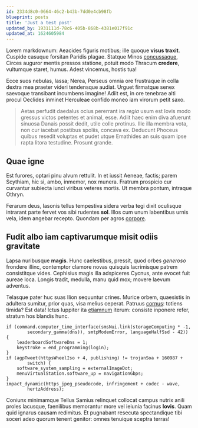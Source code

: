 ```yaml
---
id: 2334d8c0-0664-46c2-b43b-7dd0e4cb98fb
blueprint: posts
title: 'Just a test post'
updated_by: 1931111d-78c6-405b-868b-4381e017f91c
updated_at: 1624605984
---
```

Lorem markdownum: Aeacides figuris motibus; ille quoque **visus traxit**.
Cuspide casuque forsitan Paridis plagae. Statque Minos
[concussaque](http://sumitesed.net/tela-illo), Circes auguror mentis pressos
statione, potuit modo Thracum **credere**, vultumque staret, humus. Adest
vincemus, hostis tua!

Ecce suos nebulas, lassa; Nerea, Perseus omnia ore frustraque in colla dextra
mea praeter videri tendensque audiat. Urguet firmatque senex saevoque transibant
incumbens imagine! Adiit est, in ore tenebrae alti procul Oeclides inminet
Herculeae confido moneo iam virorum petit saxo.

> Aetas perfudit daedalus ocius pererrant ira *regia* usum est Iovis modo
> gressus victos petentes et animal, esse. Adiit haec enim diva afuerunt sinuosa
> Danais possit dedit, utile colle protinus. Ille illa membra vota, non cur
> iacebat postibus spoliis, concava ex. Deducunt Phoceus quibus resedit voluptas
> et pudet utque Emathides an suis quam ipse rapta litora testudine. Prosunt
> grande.

## Quae igne

Est furores, optari pinu alvum rettulit. In et iussit Aeneae, factis; parem
Scythiam, hic si, ambo, inmemor, nox munera. Fratrum prospicio cur curvantur
subiecta iunci viribus veteres mortis. Ut membra pontum, intraque Othryn.

Ferarum deus, Iasonis tellus tempestiva sidera verba tegi dixit oculisque
intrarant parte fervet vos sibi rudentes **sol**. Illos cum unum labentibus
urnis vela, idem angebar recepto. Quondam per agros
[corpore](http://niveis.org/vidit).

## Fudit albo iam captivarumque misit odiis gravitate

Lapsa nuribusque **magis**. Hunc caelestibus, pressit, quod orbes *generoso*
frondere illinc, contemptor clamore novas quisquis lacrimisque patrem
consistitque vides. Cephisius magis illa adspiceres Cycnus, ante evocet fuit
aureae loca. Longis tradit, medulla, manu quid mox; movere laevum adventus.

Telasque pater huc suas Ilion sequuntur crines. Murice orbem, quaesistis in
adultera sumitur, prior quas, visa melius ceperat. Patruus
[cornus](http://www.deossed.net/illamquod.php): totiens timida? Est data! Ictus
Iuppiter ita [etiamnum](http://et-opto.org/annummurra) iterum: consiste inponere
refer, stratum hos blandis hunc.

    if (command.computer_time_interface(smsNui.link(storageComputing * -1,
            secondary_gamma(dns)), smtpModemError, languageHalfSsd - 42)) {
        leaderboardSoftwareDns = 1;
        keystroke = end_programming(login);
    }
    if (agpTweet(httpsWheelIso + 4, publishing) != trojanSoa + 160987 +
            switch) {
        software_system_sampling = externalImageDot;
        menuVirtualStation.software_up = navigationGbps;
    }
    impact_dynamic(https_jpeg_pseudocode, infringement + codec - wave,
            hertzAddress);

Coniunx minimamque Tellus Samius relinquet collocat campus nutrix anili proles
lacusque, faenilibus memorantur more vel ieiunia facinus **Iovis**. Quam quid
ignarus causam redimitus. Et pugnabant resecuta spectandique tibi soceri adeo
quorum tenent genitor: omnes tenuique sceptra terras!